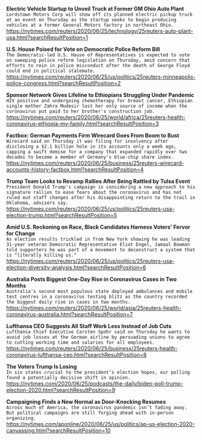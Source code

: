 **Electric Vehicle Startup to Unveil Truck at Former GM Ohio Auto Plant**\
`Lordstown Motors Corp will show off its planned electric pickup truck at an event on Thursday as the startup seeks to begin producing vehicles at a former General Motors factory in northeast Ohio.`\
https://nytimes.com/reuters/2020/06/25/technology/25reuters-auto-plant-usa.html?searchResultPosition=1

**U.S. House Poised for Vote on Democratic Police Reform Bill**\
`The Democratic-led U.S. House of Representatives is expected to vote on sweeping police reform legislation on Thursday, amid concern that efforts to rein in police misconduct after the death of George Floyd could end in political stalemate. `\
https://nytimes.com/reuters/2020/06/25/us/politics/25reuters-minneapolis-police-congress.html?searchResultPosition=2

**Sponsor Network Gives Lifeline to Ethiopians Struggling Under Pandemic**\
`HIV positive and undergoing chemotherapy for breast cancer, Ethiopian single mother Zahra Mudesir lost her only source of income when the coronavirus put paid to her brother's construction job.`\
https://nytimes.com/reuters/2020/06/25/world/africa/25reuters-health-coronavirus-ethiopia-my-family.html?searchResultPosition=3

**Factbox: German Payments Firm Wirecard Goes From Boom to Bust**\
`Wirecard said on Thursday it was filing for insolvency after disclosing a $2.1 billion hole in its accounts only a week ago, capping a swift demise for a company that expanded rapidly over two decades to become a member of Germany's blue-chip share index.`\
https://nytimes.com/reuters/2020/06/25/business/25reuters-wirecard-accounts-history-factbox.html?searchResultPosition=4

**Trump Team Looks to Revamp Rallies After Being Rattled by Tulsa Event**\
`President Donald Trump's campaign is considering a new approach to his signature rallies to ease fears about the coronavirus and has not ruled out staff changes after his disappointing return to the trail in Oklahoma, advisers say.`\
https://nytimes.com/reuters/2020/06/25/us/politics/25reuters-usa-election-trump.html?searchResultPosition=5

**Amid U.S. Reckoning on Race, Black Candidates Harness Voters' Fervor for Change**\
`As election results trickled in from New York showing he was leading 31-year veteran Democratic Representative Eliot Engel, Jamaal Bowman told supporters he was part of a movement to deconstruct a system that is "literally killing us."`\
https://nytimes.com/reuters/2020/06/25/us/politics/25reuters-usa-election-diversity-analysis.html?searchResultPosition=6

**Australia Posts Biggest One-Day Rise in Coronavirus Cases in Two Months**\
`Australia's second most populous state deployed ambulances and mobile test centres in a coronavirus testing blitz as the country recorded the biggest daily rise in cases in two months.`\
https://nytimes.com/reuters/2020/06/25/world/asia/25reuters-health-coronavirus-australia.html?searchResultPosition=7

**Lufthansa CEO Suggests All Staff Work Less Instead of Job Cuts**\
`Lufthansa Chief Executive Carsten Spohr said on Thursday he wants to avoid job losses at the German airline by persuading unions to agree to cutting working time and salaries for all employees.`\
https://nytimes.com/reuters/2020/06/25/business/25reuters-health-coronavirus-lufthansa-ceo.html?searchResultPosition=8

**The Voters Trump Is Losing**\
`In six states crucial to the president’s election hopes, our polling found a potentially decisive shift in opinion.`\
https://nytimes.com/2020/06/25/podcasts/the-daily/biden-poll-trump-election-2020.html?searchResultPosition=9

**Campaigning Finds a New Normal as Door-Knocking Resumes**\
`Across much of America, the coronavirus pandemic isn’t fading away. But political campaigns are still forging ahead with in-person organizing.`\
https://nytimes.com/aponline/2020/06/25/us/politics/ap-us-election-2020-canvassing.html?searchResultPosition=10

